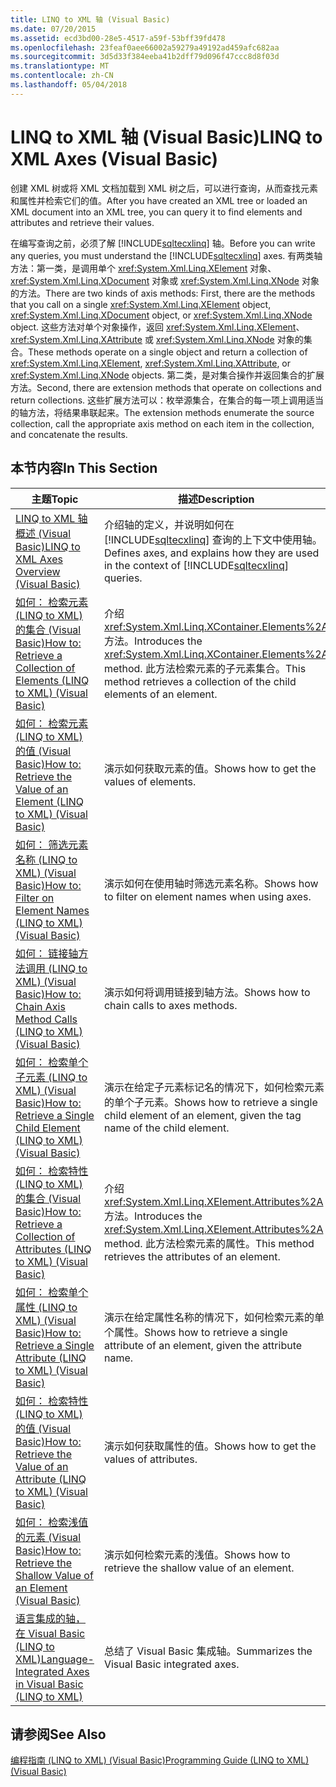 ```yaml
---
title: LINQ to XML 轴 (Visual Basic)
ms.date: 07/20/2015
ms.assetid: ecd3bd00-28e5-4517-a59f-53bff39fd478
ms.openlocfilehash: 23feaf0aee66002a59279a49192ad459afc682aa
ms.sourcegitcommit: 3d5d33f384eeba41b2dff79d096f47ccc8d8f03d
ms.translationtype: MT
ms.contentlocale: zh-CN
ms.lasthandoff: 05/04/2018
---
```

# <a name="linq-to-xml-axes-visual-basic"></a><span data-ttu-id="fea65-102">LINQ to XML 轴 (Visual Basic)</span><span class="sxs-lookup"><span data-stu-id="fea65-102">LINQ to XML Axes (Visual Basic)</span></span>
<span data-ttu-id="fea65-103">创建 XML 树或将 XML 文档加载到 XML 树之后，可以进行查询，从而查找元素和属性并检索它们的值。</span><span class="sxs-lookup"><span data-stu-id="fea65-103">After you have created an XML tree or loaded an XML document into an XML tree, you can query it to find elements and attributes and retrieve their values.</span></span>  
  
 <span data-ttu-id="fea65-104">在编写查询之前，必须了解 [!INCLUDE[sqltecxlinq](~/includes/sqltecxlinq-md.md)] 轴。</span><span class="sxs-lookup"><span data-stu-id="fea65-104">Before you can write any queries, you must understand the [!INCLUDE[sqltecxlinq](~/includes/sqltecxlinq-md.md)] axes.</span></span> <span data-ttu-id="fea65-105">有两类轴方法：第一类，是调用单个 <xref:System.Xml.Linq.XElement> 对象、<xref:System.Xml.Linq.XDocument> 对象或 <xref:System.Xml.Linq.XNode> 对象的方法。</span><span class="sxs-lookup"><span data-stu-id="fea65-105">There are two kinds of axis methods: First, there are the methods that you call on a single <xref:System.Xml.Linq.XElement> object, <xref:System.Xml.Linq.XDocument> object, or <xref:System.Xml.Linq.XNode> object.</span></span> <span data-ttu-id="fea65-106">这些方法对单个对象操作，返回 <xref:System.Xml.Linq.XElement>、<xref:System.Xml.Linq.XAttribute> 或 <xref:System.Xml.Linq.XNode> 对象的集合。</span><span class="sxs-lookup"><span data-stu-id="fea65-106">These methods operate on a single object and return a collection of <xref:System.Xml.Linq.XElement>, <xref:System.Xml.Linq.XAttribute>, or <xref:System.Xml.Linq.XNode> objects.</span></span> <span data-ttu-id="fea65-107">第二类，是对集合操作并返回集合的扩展方法。</span><span class="sxs-lookup"><span data-stu-id="fea65-107">Second, there are extension methods that operate on collections and return collections.</span></span> <span data-ttu-id="fea65-108">这些扩展方法可以：枚举源集合，在集合的每一项上调用适当的轴方法，将结果串联起来。</span><span class="sxs-lookup"><span data-stu-id="fea65-108">The extension methods enumerate the source collection, call the appropriate axis method on each item in the collection, and concatenate the results.</span></span>  
  
## <a name="in-this-section"></a><span data-ttu-id="fea65-109">本节内容</span><span class="sxs-lookup"><span data-stu-id="fea65-109">In This Section</span></span>  
  
|<span data-ttu-id="fea65-110">主题</span><span class="sxs-lookup"><span data-stu-id="fea65-110">Topic</span></span>|<span data-ttu-id="fea65-111">描述</span><span class="sxs-lookup"><span data-stu-id="fea65-111">Description</span></span>|  
|-----------|-----------------|  
|[<span data-ttu-id="fea65-112">LINQ to XML 轴概述 (Visual Basic)</span><span class="sxs-lookup"><span data-stu-id="fea65-112">LINQ to XML Axes Overview (Visual Basic)</span></span>](../../../../visual-basic/programming-guide/concepts/linq/linq-to-xml-axes-overview.md)|<span data-ttu-id="fea65-113">介绍轴的定义，并说明如何在 [!INCLUDE[sqltecxlinq](~/includes/sqltecxlinq-md.md)] 查询的上下文中使用轴。</span><span class="sxs-lookup"><span data-stu-id="fea65-113">Defines axes, and explains how they are used in the context of [!INCLUDE[sqltecxlinq](~/includes/sqltecxlinq-md.md)] queries.</span></span>|  
|[<span data-ttu-id="fea65-114">如何： 检索元素 (LINQ to XML) 的集合 (Visual Basic)</span><span class="sxs-lookup"><span data-stu-id="fea65-114">How to: Retrieve a Collection of Elements (LINQ to XML) (Visual Basic)</span></span>](../../../../visual-basic/programming-guide/concepts/linq/how-to-retrieve-a-collection-of-elements-linq-to-xml.md)|<span data-ttu-id="fea65-115">介绍 <xref:System.Xml.Linq.XContainer.Elements%2A> 方法。</span><span class="sxs-lookup"><span data-stu-id="fea65-115">Introduces the <xref:System.Xml.Linq.XContainer.Elements%2A> method.</span></span> <span data-ttu-id="fea65-116">此方法检索元素的子元素集合。</span><span class="sxs-lookup"><span data-stu-id="fea65-116">This method retrieves a collection of the child elements of an element.</span></span>|  
|[<span data-ttu-id="fea65-117">如何： 检索元素 (LINQ to XML) 的值 (Visual Basic)</span><span class="sxs-lookup"><span data-stu-id="fea65-117">How to: Retrieve the Value of an Element (LINQ to XML) (Visual Basic)</span></span>](../../../../visual-basic/programming-guide/concepts/linq/how-to-retrieve-the-value-of-an-element-linq-to-xml.md)|<span data-ttu-id="fea65-118">演示如何获取元素的值。</span><span class="sxs-lookup"><span data-stu-id="fea65-118">Shows how to get the values of elements.</span></span>|  
|[<span data-ttu-id="fea65-119">如何： 筛选元素名称 (LINQ to XML) (Visual Basic)</span><span class="sxs-lookup"><span data-stu-id="fea65-119">How to: Filter on Element Names (LINQ to XML) (Visual Basic)</span></span>](../../../../visual-basic/programming-guide/concepts/linq/how-to-filter-on-element-names-linq-to-xml.md)|<span data-ttu-id="fea65-120">演示如何在使用轴时筛选元素名称。</span><span class="sxs-lookup"><span data-stu-id="fea65-120">Shows how to filter on element names when using axes.</span></span>|  
|[<span data-ttu-id="fea65-121">如何： 链接轴方法调用 (LINQ to XML) (Visual Basic)</span><span class="sxs-lookup"><span data-stu-id="fea65-121">How to: Chain Axis Method Calls (LINQ to XML) (Visual Basic)</span></span>](../../../../visual-basic/programming-guide/concepts/linq/how-to-chain-axis-method-calls-linq-to-xml.md)|<span data-ttu-id="fea65-122">演示如何将调用链接到轴方法。</span><span class="sxs-lookup"><span data-stu-id="fea65-122">Shows how to chain calls to axes methods.</span></span>|  
|[<span data-ttu-id="fea65-123">如何： 检索单个子元素 (LINQ to XML) (Visual Basic)</span><span class="sxs-lookup"><span data-stu-id="fea65-123">How to: Retrieve a Single Child Element (LINQ to XML) (Visual Basic)</span></span>](../../../../visual-basic/programming-guide/concepts/linq/how-to-retrieve-a-single-child-element-linq-to-xml.md)|<span data-ttu-id="fea65-124">演示在给定子元素标记名的情况下，如何检索元素的单个子元素。</span><span class="sxs-lookup"><span data-stu-id="fea65-124">Shows how to retrieve a single child element of an element, given the tag name of the child element.</span></span>|  
|[<span data-ttu-id="fea65-125">如何： 检索特性 (LINQ to XML) 的集合 (Visual Basic)</span><span class="sxs-lookup"><span data-stu-id="fea65-125">How to: Retrieve a Collection of Attributes (LINQ to XML) (Visual Basic)</span></span>](../../../../visual-basic/programming-guide/concepts/linq/how-to-retrieve-a-collection-of-attributes-linq-to-xml.md)|<span data-ttu-id="fea65-126">介绍 <xref:System.Xml.Linq.XElement.Attributes%2A> 方法。</span><span class="sxs-lookup"><span data-stu-id="fea65-126">Introduces the <xref:System.Xml.Linq.XElement.Attributes%2A> method.</span></span> <span data-ttu-id="fea65-127">此方法检索元素的属性。</span><span class="sxs-lookup"><span data-stu-id="fea65-127">This method retrieves the attributes of an element.</span></span>|  
|[<span data-ttu-id="fea65-128">如何： 检索单个属性 (LINQ to XML) (Visual Basic)</span><span class="sxs-lookup"><span data-stu-id="fea65-128">How to: Retrieve a Single Attribute (LINQ to XML) (Visual Basic)</span></span>](../../../../visual-basic/programming-guide/concepts/linq/how-to-retrieve-a-single-attribute-linq-to-xml.md)|<span data-ttu-id="fea65-129">演示在给定属性名称的情况下，如何检索元素的单个属性。</span><span class="sxs-lookup"><span data-stu-id="fea65-129">Shows how to retrieve a single attribute of an element, given the attribute name.</span></span>|  
|[<span data-ttu-id="fea65-130">如何： 检索特性 (LINQ to XML) 的值 (Visual Basic)</span><span class="sxs-lookup"><span data-stu-id="fea65-130">How to: Retrieve the Value of an Attribute (LINQ to XML) (Visual Basic)</span></span>](../../../../visual-basic/programming-guide/concepts/linq/how-to-retrieve-the-value-of-an-attribute-linq-to-xml.md)|<span data-ttu-id="fea65-131">演示如何获取属性的值。</span><span class="sxs-lookup"><span data-stu-id="fea65-131">Shows how to get the values of attributes.</span></span>|  
|[<span data-ttu-id="fea65-132">如何： 检索浅值的元素 (Visual Basic)</span><span class="sxs-lookup"><span data-stu-id="fea65-132">How to: Retrieve the Shallow Value of an Element (Visual Basic)</span></span>](../../../../visual-basic/programming-guide/concepts/linq/how-to-retrieve-the-shallow-value-of-an-element.md)|<span data-ttu-id="fea65-133">演示如何检索元素的浅值。</span><span class="sxs-lookup"><span data-stu-id="fea65-133">Shows how to retrieve the shallow value of an element.</span></span>|  
|[<span data-ttu-id="fea65-134">语言集成的轴，在 Visual Basic (LINQ to XML)</span><span class="sxs-lookup"><span data-stu-id="fea65-134">Language-Integrated Axes in Visual Basic (LINQ to XML)</span></span>](../../../../visual-basic/programming-guide/concepts/linq/language-integrated-axes.md)|<span data-ttu-id="fea65-135">总结了 Visual Basic 集成轴。</span><span class="sxs-lookup"><span data-stu-id="fea65-135">Summarizes the Visual Basic integrated axes.</span></span>|  
  
## <a name="see-also"></a><span data-ttu-id="fea65-136">请参阅</span><span class="sxs-lookup"><span data-stu-id="fea65-136">See Also</span></span>  
 [<span data-ttu-id="fea65-137">编程指南 (LINQ to XML) (Visual Basic)</span><span class="sxs-lookup"><span data-stu-id="fea65-137">Programming Guide (LINQ to XML) (Visual Basic)</span></span>](../../../../visual-basic/programming-guide/concepts/linq/programming-guide-linq-to-xml.md)
